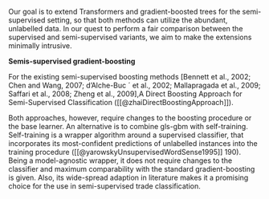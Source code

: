 Our goal is to extend Transformers and gradient-boosted trees for the semi-supervised setting, so that both methods can utilize the abundant, unlabelled data.
In our quest to perform a fair comparison between the supervised and semi-supervised variants, we aim to make the extensions minimally intrusive.

**Semis-supervised gradient-boosting**

For the existing semi-supervised boosting methods [Bennett et al., 2002; Chen and Wang, 2007; d’Alche-Buc ´ et al., 2002; Mallapragada et al., 2009; Saffari et al., 2008; Zheng et al., 2009],A Direct Boosting Approach for Semi-Supervised Classification ([[@zhaiDirectBoostingApproach]]).

Both approaches, however, require changes to the boosting procedure or the base learner. An alternative is to combine gls-gbm with self-training. Self-training is a wrapper algorithm around a supervised classifier, that incorporates its most-confident predictions of unlabelled instances into the training procedure ([[@yarowskyUnsupervisedWordSense1995]] 190). Being a model-agnostic wrapper, it does not require changes to the classifier and maximum comparability with the standard gradient-boosting is given. Also, its wide-spread adaption in literature makes it a promising choice for the use in semi-supervised trade classification.


